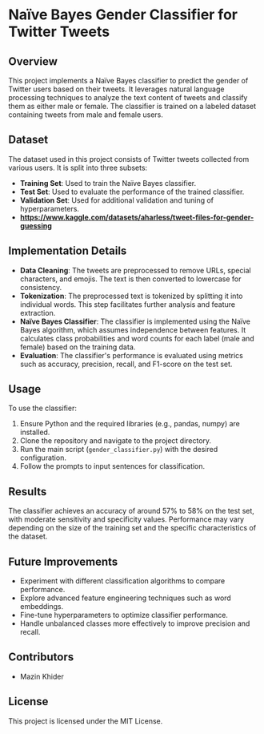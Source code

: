 # Naïve Bayes Gender Classifier for Twitter Tweets

## Overview
This project implements a Naïve Bayes classifier to predict the gender of Twitter users based on their tweets. It leverages natural language processing techniques to analyze the text content of tweets and classify them as either male or female. The classifier is trained on a labeled dataset containing tweets from male and female users.

## Dataset
The dataset used in this project consists of Twitter tweets collected from various users. It is split into three subsets:
- **Training Set**: Used to train the Naïve Bayes classifier.
- **Test Set**: Used to evaluate the performance of the trained classifier.
- **Validation Set**: Used for additional validation and tuning of hyperparameters.
- **https://www.kaggle.com/datasets/aharless/tweet-files-for-gender-guessing**

## Implementation Details
- **Data Cleaning**: The tweets are preprocessed to remove URLs, special characters, and emojis. The text is then converted to lowercase for consistency.
- **Tokenization**: The preprocessed text is tokenized by splitting it into individual words. This step facilitates further analysis and feature extraction.
- **Naïve Bayes Classifier**: The classifier is implemented using the Naïve Bayes algorithm, which assumes independence between features. It calculates class probabilities and word counts for each label (male and female) based on the training data.
- **Evaluation**: The classifier's performance is evaluated using metrics such as accuracy, precision, recall, and F1-score on the test set.

## Usage
To use the classifier:
1. Ensure Python and the required libraries (e.g., pandas, numpy) are installed.
2. Clone the repository and navigate to the project directory.
3. Run the main script (`gender_classifier.py`) with the desired configuration.
4. Follow the prompts to input sentences for classification.

## Results
The classifier achieves an accuracy of around 57% to 58% on the test set, with moderate sensitivity and specificity values. Performance may vary depending on the size of the training set and the specific characteristics of the dataset.

## Future Improvements
- Experiment with different classification algorithms to compare performance.
- Explore advanced feature engineering techniques such as word embeddings.
- Fine-tune hyperparameters to optimize classifier performance.
- Handle unbalanced classes more effectively to improve precision and recall.

## Contributors
- Mazin Khider

## License
This project is licensed under the MIT License.
